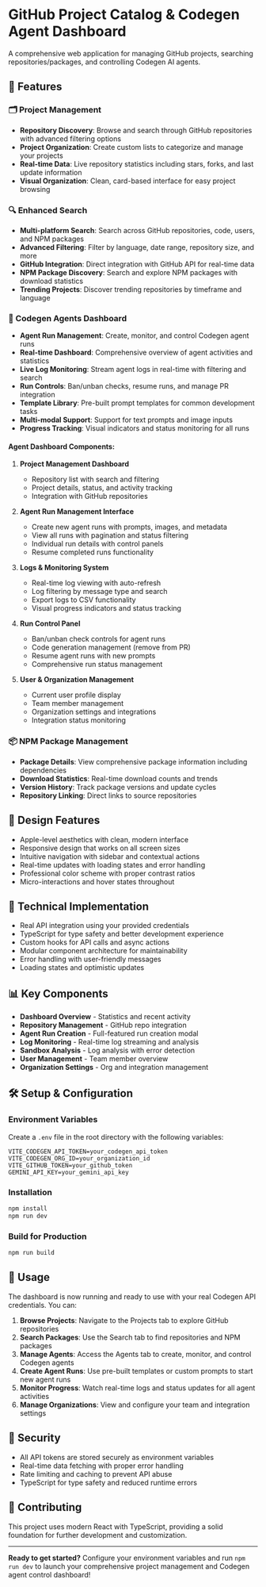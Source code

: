 # GitHub Project Catalog & Codegen Agent Dashboard

A comprehensive web application for managing GitHub projects, searching repositories/packages, and controlling Codegen AI agents.

## 🚀 Features

### 🗂️ Project Management
- **Repository Discovery**: Browse and search through GitHub repositories with advanced filtering options
- **Project Organization**: Create custom lists to categorize and manage your projects
- **Real-time Data**: Live repository statistics including stars, forks, and last update information
- **Visual Organization**: Clean, card-based interface for easy project browsing

### 🔍 Enhanced Search
- **Multi-platform Search**: Search across GitHub repositories, code, users, and NPM packages
- **Advanced Filtering**: Filter by language, date range, repository size, and more
- **GitHub Integration**: Direct integration with GitHub API for real-time data
- **NPM Package Discovery**: Search and explore NPM packages with download statistics
- **Trending Projects**: Discover trending repositories by timeframe and language

### 🤖 Codegen Agents Dashboard
- **Agent Run Management**: Create, monitor, and control Codegen agent runs
- **Real-time Dashboard**: Comprehensive overview of agent activities and statistics
- **Live Log Monitoring**: Stream agent logs in real-time with filtering and search
- **Run Controls**: Ban/unban checks, resume runs, and manage PR integration
- **Template Library**: Pre-built prompt templates for common development tasks
- **Multi-modal Support**: Support for text prompts and image inputs
- **Progress Tracking**: Visual indicators and status monitoring for all runs

#### Agent Dashboard Components:
1. **Project Management Dashboard**
   - Repository list with search and filtering
   - Project details, status, and activity tracking
   - Integration with GitHub repositories

2. **Agent Run Management Interface**
   - Create new agent runs with prompts, images, and metadata
   - View all runs with pagination and status filtering
   - Individual run details with control panels
   - Resume completed runs functionality

3. **Logs & Monitoring System**
   - Real-time log viewing with auto-refresh
   - Log filtering by message type and search
   - Export logs to CSV functionality
   - Visual progress indicators and status tracking

4. **Run Control Panel**
   - Ban/unban check controls for agent runs
   - Code generation management (remove from PR)
   - Resume agent runs with new prompts
   - Comprehensive run status management

5. **User & Organization Management**
   - Current user profile display
   - Team member management
   - Organization settings and integrations
   - Integration status monitoring

### 📦 NPM Package Management
- **Package Details**: View comprehensive package information including dependencies
- **Download Statistics**: Real-time download counts and trends
- **Version History**: Track package versions and update cycles
- **Repository Linking**: Direct links to source repositories

## 🎨 Design Features
- Apple-level aesthetics with clean, modern interface
- Responsive design that works on all screen sizes
- Intuitive navigation with sidebar and contextual actions
- Real-time updates with loading states and error handling
- Professional color scheme with proper contrast ratios
- Micro-interactions and hover states throughout

## 🔧 Technical Implementation
- Real API integration using your provided credentials
- TypeScript for type safety and better development experience
- Custom hooks for API calls and async actions
- Modular component architecture for maintainability
- Error handling with user-friendly messages
- Loading states and optimistic updates

## 📊 Key Components
- **Dashboard Overview** - Statistics and recent activity
- **Repository Management** - GitHub repo integration
- **Agent Run Creation** - Full-featured run creation modal
- **Log Monitoring** - Real-time log streaming and analysis
- **Sandbox Analysis** - Log analysis with error detection
- **User Management** - Team member overview
- **Organization Settings** - Org and integration management

## 🛠️ Setup & Configuration

### Environment Variables
Create a `.env` file in the root directory with the following variables:

```env
VITE_CODEGEN_API_TOKEN=your_codegen_api_token
VITE_CODEGEN_ORG_ID=your_organization_id
VITE_GITHUB_TOKEN=your_github_token
GEMINI_API_KEY=your_gemini_api_key
```

### Installation
```bash
npm install
npm run dev
```

### Build for Production
```bash
npm run build
```

## 🎯 Usage

The dashboard is now running and ready to use with your real Codegen API credentials. You can:

1. **Browse Projects**: Navigate to the Projects tab to explore GitHub repositories
2. **Search Packages**: Use the Search tab to find repositories and NPM packages
3. **Manage Agents**: Access the Agents tab to create, monitor, and control Codegen agents
4. **Create Agent Runs**: Use pre-built templates or custom prompts to start new agent runs
5. **Monitor Progress**: Watch real-time logs and status updates for all agent activities
6. **Manage Organizations**: View and configure your team and integration settings

## 🔐 Security

- All API tokens are stored securely as environment variables
- Real-time data fetching with proper error handling
- Rate limiting and caching to prevent API abuse
- TypeScript for type safety and reduced runtime errors

## 🤝 Contributing

This project uses modern React with TypeScript, providing a solid foundation for further development and customization.

---

**Ready to get started?** Configure your environment variables and run `npm run dev` to launch your comprehensive project management and Codegen agent control dashboard!